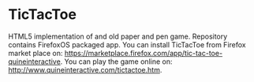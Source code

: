 TicTacToe
=========

HTML5 implementation of and old paper and pen game. Repository contains FirefoxOS packaged app. You can install TicTacToe from Firefox market place on: https://marketplace.firefox.com/app/tic-tac-toe-quineinteractive. You can play the game online on: http://www.quineinteractive.com/tictactoe.htm.